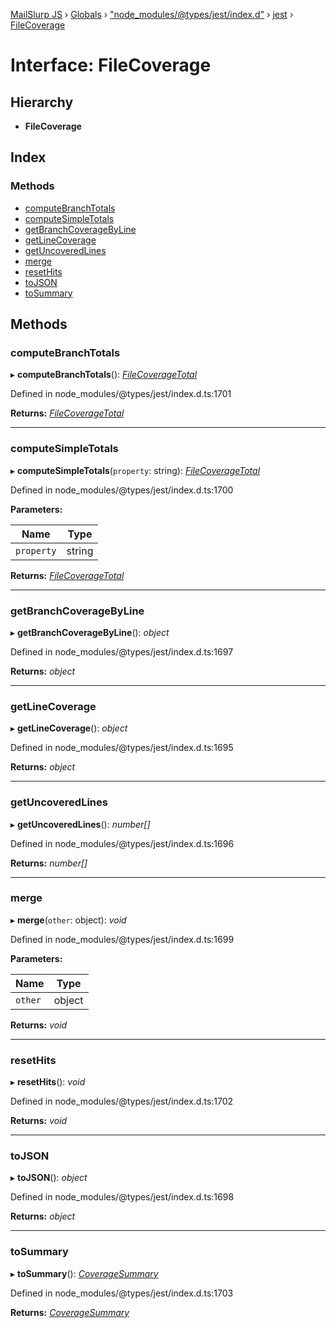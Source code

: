 [MailSlurp JS](../README.md) › [Globals](../globals.md) › ["node_modules/@types/jest/index.d"](../modules/_node_modules__types_jest_index_d_.md) › [jest](../modules/_node_modules__types_jest_index_d_.jest.md) › [FileCoverage](_node_modules__types_jest_index_d_.jest.filecoverage.md)

# Interface: FileCoverage

## Hierarchy

* **FileCoverage**

## Index

### Methods

* [computeBranchTotals](_node_modules__types_jest_index_d_.jest.filecoverage.md#computebranchtotals)
* [computeSimpleTotals](_node_modules__types_jest_index_d_.jest.filecoverage.md#computesimpletotals)
* [getBranchCoverageByLine](_node_modules__types_jest_index_d_.jest.filecoverage.md#getbranchcoveragebyline)
* [getLineCoverage](_node_modules__types_jest_index_d_.jest.filecoverage.md#getlinecoverage)
* [getUncoveredLines](_node_modules__types_jest_index_d_.jest.filecoverage.md#getuncoveredlines)
* [merge](_node_modules__types_jest_index_d_.jest.filecoverage.md#merge)
* [resetHits](_node_modules__types_jest_index_d_.jest.filecoverage.md#resethits)
* [toJSON](_node_modules__types_jest_index_d_.jest.filecoverage.md#tojson)
* [toSummary](_node_modules__types_jest_index_d_.jest.filecoverage.md#tosummary)

## Methods

###  computeBranchTotals

▸ **computeBranchTotals**(): *[FileCoverageTotal](_node_modules__types_jest_index_d_.jest.filecoveragetotal.md)*

Defined in node_modules/@types/jest/index.d.ts:1701

**Returns:** *[FileCoverageTotal](_node_modules__types_jest_index_d_.jest.filecoveragetotal.md)*

___

###  computeSimpleTotals

▸ **computeSimpleTotals**(`property`: string): *[FileCoverageTotal](_node_modules__types_jest_index_d_.jest.filecoveragetotal.md)*

Defined in node_modules/@types/jest/index.d.ts:1700

**Parameters:**

Name | Type |
------ | ------ |
`property` | string |

**Returns:** *[FileCoverageTotal](_node_modules__types_jest_index_d_.jest.filecoveragetotal.md)*

___

###  getBranchCoverageByLine

▸ **getBranchCoverageByLine**(): *object*

Defined in node_modules/@types/jest/index.d.ts:1697

**Returns:** *object*

___

###  getLineCoverage

▸ **getLineCoverage**(): *object*

Defined in node_modules/@types/jest/index.d.ts:1695

**Returns:** *object*

___

###  getUncoveredLines

▸ **getUncoveredLines**(): *number[]*

Defined in node_modules/@types/jest/index.d.ts:1696

**Returns:** *number[]*

___

###  merge

▸ **merge**(`other`: object): *void*

Defined in node_modules/@types/jest/index.d.ts:1699

**Parameters:**

Name | Type |
------ | ------ |
`other` | object |

**Returns:** *void*

___

###  resetHits

▸ **resetHits**(): *void*

Defined in node_modules/@types/jest/index.d.ts:1702

**Returns:** *void*

___

###  toJSON

▸ **toJSON**(): *object*

Defined in node_modules/@types/jest/index.d.ts:1698

**Returns:** *object*

___

###  toSummary

▸ **toSummary**(): *[CoverageSummary](_node_modules__types_jest_index_d_.jest.coveragesummary.md)*

Defined in node_modules/@types/jest/index.d.ts:1703

**Returns:** *[CoverageSummary](_node_modules__types_jest_index_d_.jest.coveragesummary.md)*

